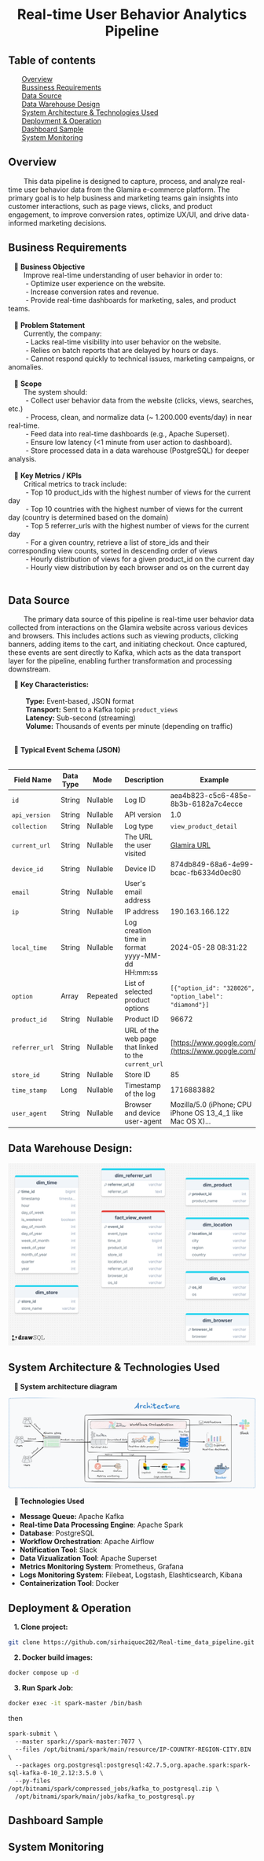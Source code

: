 <h1 align="center">Real-time User Behavior Analytics Pipeline</h1>

## Table of contents
&nbsp;&nbsp;&nbsp;&nbsp;&nbsp;&nbsp;&nbsp;[Overview](#overview)<br>
&nbsp;&nbsp;&nbsp;&nbsp;&nbsp;&nbsp;&nbsp;[Bussiness Requirements](#business-requirements)<br>
&nbsp;&nbsp;&nbsp;&nbsp;&nbsp;&nbsp;&nbsp;[Data Source](#data-source)<br>
&nbsp;&nbsp;&nbsp;&nbsp;&nbsp;&nbsp;&nbsp;[Data Warehouse Design](#data-warehouse-design)<br>
&nbsp;&nbsp;&nbsp;&nbsp;&nbsp;&nbsp;&nbsp;[System Architecture & Technologies Used](#system-architecture--technologies-used)<br>
&nbsp;&nbsp;&nbsp;&nbsp;&nbsp;&nbsp;&nbsp;[Deployment & Operation](#deployment--operation)<br>
&nbsp;&nbsp;&nbsp;&nbsp;&nbsp;&nbsp;&nbsp;[Dashboard Sample](#dashboard-sample)<br>
&nbsp;&nbsp;&nbsp;&nbsp;&nbsp;&nbsp;&nbsp;[System Monitoring](#system-monitoring)<br>

## Overview
&nbsp;&nbsp;&nbsp;&nbsp;&nbsp;&nbsp;&nbsp;&nbsp;This data pipeline is designed to capture, process, and analyze real-time user behavior data from the Glamira e-commerce platform. The primary goal is to help business and marketing teams gain insights into customer interactions, such as page views, clicks, and product engagement, to improve conversion rates, optimize UX/UI, and drive data-informed marketing decisions.
## Business Requirements
&nbsp;&nbsp;&nbsp;📌 **Business Objective**<br>
&nbsp;&nbsp;&nbsp;&nbsp;&nbsp;&nbsp;&nbsp;&nbsp;Improve real-time understanding of user behavior in order to:<br>
&nbsp;&nbsp;&nbsp;&nbsp;&nbsp;&nbsp;&nbsp;&nbsp; - Optimize user experience on the website.<br>
&nbsp;&nbsp;&nbsp;&nbsp;&nbsp;&nbsp;&nbsp;&nbsp; - Increase conversion rates and revenue.<br>
&nbsp;&nbsp;&nbsp;&nbsp;&nbsp;&nbsp;&nbsp;&nbsp; - Provide real-time dashboards for marketing, sales, and product teams.<br><br>
&nbsp;&nbsp;&nbsp;📌 **Problem Statement**<br>
&nbsp;&nbsp;&nbsp;&nbsp;&nbsp;&nbsp;&nbsp;&nbsp;Currently, the company:<br>
&nbsp;&nbsp;&nbsp;&nbsp;&nbsp;&nbsp;&nbsp;&nbsp; - Lacks real-time visibility into user behavior on the website. <br>
&nbsp;&nbsp;&nbsp;&nbsp;&nbsp;&nbsp;&nbsp;&nbsp; - Relies on batch reports that are delayed by hours or days.<br>
&nbsp;&nbsp;&nbsp;&nbsp;&nbsp;&nbsp;&nbsp;&nbsp; - Cannot respond quickly to technical issues, marketing campaigns, or anomalies.<br><br>
&nbsp;&nbsp;&nbsp;📌 **Scope**<br>
&nbsp;&nbsp;&nbsp;&nbsp;&nbsp;&nbsp;&nbsp;&nbsp;The system should:<br>
&nbsp;&nbsp;&nbsp;&nbsp;&nbsp;&nbsp;&nbsp;&nbsp; - Collect user behavior data from the website (clicks, views, searches, etc.)<br>
&nbsp;&nbsp;&nbsp;&nbsp;&nbsp;&nbsp;&nbsp;&nbsp; - Process, clean, and normalize data (~ 1.200.000 events/day) in near real-time.<br>
&nbsp;&nbsp;&nbsp;&nbsp;&nbsp;&nbsp;&nbsp;&nbsp; - Feed data into real-time dashboards (e.g., Apache Superset).<br>
&nbsp;&nbsp;&nbsp;&nbsp;&nbsp;&nbsp;&nbsp;&nbsp; - Ensure low latency (<1 minute from user action to dashboard).<br>
&nbsp;&nbsp;&nbsp;&nbsp;&nbsp;&nbsp;&nbsp;&nbsp; - Store processed data in a data warehouse (PostgreSQL) for deeper analysis.<br><br>
&nbsp;&nbsp;&nbsp;📌 **Key Metrics / KPIs**<br>
&nbsp;&nbsp;&nbsp;&nbsp;&nbsp;&nbsp;&nbsp;&nbsp;Critical metrics to track include:<br>
&nbsp;&nbsp;&nbsp;&nbsp;&nbsp;&nbsp;&nbsp;&nbsp; - Top 10 product_ids with the highest number of views for the current day<br>
&nbsp;&nbsp;&nbsp;&nbsp;&nbsp;&nbsp;&nbsp;&nbsp; - Top 10 countries with the highest number of views for the current day (country is determined based on the domain)<br>
&nbsp;&nbsp;&nbsp;&nbsp;&nbsp;&nbsp;&nbsp;&nbsp; - Top 5 referrer_urls with the highest number of views for the current day<br>
&nbsp;&nbsp;&nbsp;&nbsp;&nbsp;&nbsp;&nbsp;&nbsp; - For a given country, retrieve a list of store_ids and their corresponding view counts, sorted in descending order of views<br>
&nbsp;&nbsp;&nbsp;&nbsp;&nbsp;&nbsp;&nbsp;&nbsp; - Hourly distribution of views for a given product_id on the current day<br>
&nbsp;&nbsp;&nbsp;&nbsp;&nbsp;&nbsp;&nbsp;&nbsp; - Hourly view distribution by each browser and os on the current day<br><br>

## Data Source
&nbsp;&nbsp;&nbsp;&nbsp;&nbsp;&nbsp;&nbsp;&nbsp;The primary data source of this pipeline is real-time user behavior data collected from interactions on the Glamira website across various devices and browsers. This includes actions such as viewing products, clicking banners, adding items to the cart, and initiating checkout. Once captured, these events are sent directly to Kafka, which acts as the data transport layer for the pipeline, enabling further transformation and processing downstream.

&nbsp;&nbsp;&nbsp;📌 **Key Characteristics:**<br><br>
&nbsp;&nbsp;&nbsp;&nbsp;&nbsp;&nbsp;&nbsp;&nbsp;&nbsp;**Type:** Event-based, JSON format<br>
&nbsp;&nbsp;&nbsp;&nbsp;&nbsp;&nbsp;&nbsp;&nbsp;&nbsp;**Transport:** Sent to a Kafka topic ```product_views```<br>
&nbsp;&nbsp;&nbsp;&nbsp;&nbsp;&nbsp;&nbsp;&nbsp;&nbsp;**Latency:** Sub-second (streaming)<br>
&nbsp;&nbsp;&nbsp;&nbsp;&nbsp;&nbsp;&nbsp;&nbsp;&nbsp;**Volume:** Thousands of events per minute (depending on traffic)<br><br>

&nbsp;&nbsp;&nbsp;🧾 **Typical Event Schema (JSON)**<br><br>

| Field Name     | Data Type | Mode     | Description                                          | Example                                                                                                                                                                            |
| -------------- | --------- | -------- | ---------------------------------------------------- | ---------------------------------------------------------------------------------------------------------------------------------------------------------------------------------- |
| `id`           | String    | Nullable | Log ID                                               | aea4b823-c5c6-485e-8b3b-6182a7c4ecce                                                                                                                                               |
| `api_version`  | String    | Nullable | API version                                          | 1.0                                                                                                                                                                                |
| `collection`   | String    | Nullable | Log type                                             | `view_product_detail`                                                                                                                                                              |
| `current_url`  | String    | Nullable | The URL the user visited                             | [Glamira URL](https://www.glamira.cl/glamira-anillo-saphira-skug100335.html?alloy=white-375&diamond=sapphire&stone2=diamond-Brillant&itm_source=recommendation&itm_medium=sorting) |
| `device_id`    | String    | Nullable | Device ID                                            | 874db849-68a6-4e99-bcac-fb6334d0ec80                                                                                                                                               |
| `email`        | String    | Nullable | User's email address                                 |                                                                                                                                                                                    |
| `ip`           | String    | Nullable | IP address                                           | 190.163.166.122                                                                                                                                                                    |
| `local_time`   | String    | Nullable | Log creation time in format yyyy-MM-dd HH\:mm\:ss    | 2024-05-28 08:31:22                                                                                                                                                                |
| `option`       | Array     | Repeated | List of selected product options                     | `[{"option_id": "328026", "option_label": "diamond"}]`                                                                                                                             |
| `product_id`   | String    | Nullable | Product ID                                           | 96672                                                                                                                                                                              |
| `referrer_url` | String    | Nullable | URL of the web page that linked to the `current_url` | [https://www.google.com/](https://www.google.com/)                                                                                                                                 |
| `store_id`     | String    | Nullable | Store ID                                             | 85                                                                                                                                                                                 |
| `time_stamp`   | Long      | Nullable | Timestamp of the log                                 | 1716883882                                                                                                                                                                         |
| `user_agent`   | String    | Nullable | Browser and device user-agent                        | Mozilla/5.0 (iPhone; CPU iPhone OS 13\_4\_1 like Mac OS X)...                                                                                                                      |
## Data Warehouse Design:
![Data Warehouse](assets/data_warehouse.png)
## System Architecture & Technologies Used

 &nbsp;&nbsp;&nbsp;**📌 System architecture diagram**<br>
 
![System architecture diagram](assets/architecture.png)

 &nbsp;&nbsp;&nbsp;**📌 Technologies Used**<br>
 - **Message Queue:** Apache Kafka
 - **Real-time Data Processing Engine**: Apache Spark
 - **Database**: PostgreSQL
 - **Workflow Orchestration**: Apache Airflow
 - **Notification Tool**: Slack
 - **Data Vizualization Tool**: Apache Superset
 - **Metrics Monitoring System**: Prometheus, Grafana
 - **Logs Monitoring System**: Filebeat, Logstash, Elashticsearch, Kibana
 - **Containerization Tool**: Docker

## Deployment & Operation
 &nbsp;&nbsp;&nbsp;**1. Clone project:** 
 ```bash
git clone https://github.com/sirhaiquoc282/Real-time_data_pipeline.git
```

 &nbsp;&nbsp;&nbsp;**2. Docker build images:**
 ```bash
 docker compose up -d
 ```

 &nbsp;&nbsp;&nbsp;**3. Run Spark Job:** 
```bash
docker exec -it spark-master /bin/bash
``` 
then
```
spark-submit \
  --master spark://spark-master:7077 \
  --files /opt/bitnami/spark/main/resource/IP-COUNTRY-REGION-CITY.BIN \
  --packages org.postgresql:postgresql:42.7.5,org.apache.spark:spark-sql-kafka-0-10_2.12:3.5.0 \
  --py-files /opt/bitnami/spark/compressed_jobs/kafka_to_postgresql.zip \
  /opt/bitnami/spark/main/jobs/kafka_to_postgresql.py
```
## Dashboard Sample
## System Monitoring